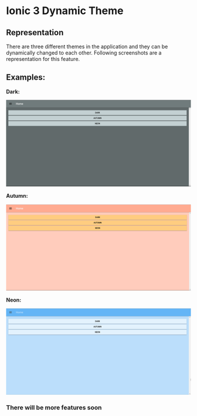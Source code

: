 # Ionic 3 Dynamic Theme

## Representation

There are three different themes in the application and they can be dynamically changed to each other.
Following screenshots are a representation for this feature.

## Examples: 

<b>Dark:</b>

![image](dar.png)

<b>Autumn:</b>


![image](aut.png)

<b>Neon:</b>

![image](ne.png)


### There will be more features soon
